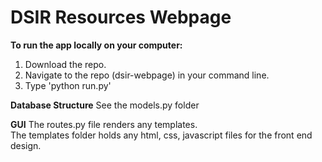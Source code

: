 # DSIR Resources Webpage

**To run the app locally on your computer:**  
1. Download the repo.
2. Navigate to the repo (dsir-webpage) in your command line.
3. Type 'python run.py'

**Database Structure**
See the models.py folder

**GUI**
The routes.py file renders any templates.  
The templates folder holds any html, css, javascript files for the front end design.